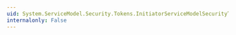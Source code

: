 ```yaml
---
uid: System.ServiceModel.Security.Tokens.InitiatorServiceModelSecurityTokenRequirement
internalonly: False
---
```

